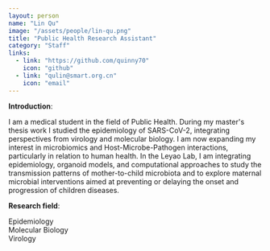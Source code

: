 ```yaml
---
layout: person
name: "Lin Qu"
image: "/assets/people/lin-qu.png"
title: "Public Health Research Assistant"
category: "Staff"
links:
  - link: "https://github.com/quinny70"
    icon: "github"
  - link: "qulin@smart.org.cn"
    icon: "email"
---
```



**Introduction**:  

I am a medical student in the field of Public Health. During my master's thesis work I studied the epidemiology of SARS-CoV-2, integrating perspectives from virology and molecular biology. I am now expanding my interest in microbiomics and Host-Microbe-Pathogen interactions, particularly in relation to human health. In the Leyao Lab, I am integrating epidemiology, organoid models, and computational approaches to study the transmission patterns of mother-to-child microbiota and to explore maternal microbial interventions aimed at preventing or delaying the onset and progression of children diseases.

**Research field**:  

Epidemiology  
Molecular Biology  
Virology  
